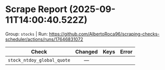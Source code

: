 # Scrape Report (2025-09-11T14:00:40.522Z)

Group: `stocks`  |  Run: https://github.com/AlbertoRoca96/scraping-checks-scheduler/actions/runs/17646831072

| Check | Changed | Keys | Error |
|---|:---:|:--|:--|
| `stock_ntdoy_global_quote` | — |  |  |
